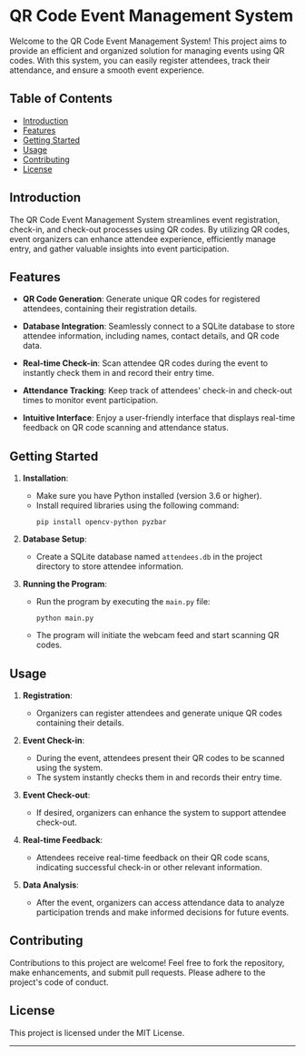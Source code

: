 # QR Code Event Management System

Welcome to the QR Code Event Management System! This project aims to provide an efficient and organized solution for managing events using QR codes. With this system, you can easily register attendees, track their attendance, and ensure a smooth event experience.

## Table of Contents

- [Introduction](#introduction)
- [Features](#features)
- [Getting Started](#getting-started)
- [Usage](#usage)
- [Contributing](#contributing)
- [License](#license)

## Introduction

The QR Code Event Management System streamlines event registration, check-in, and check-out processes using QR codes. By utilizing QR codes, event organizers can enhance attendee experience, efficiently manage entry, and gather valuable insights into event participation.

## Features

- **QR Code Generation**: Generate unique QR codes for registered attendees, containing their registration details.

- **Database Integration**: Seamlessly connect to a SQLite database to store attendee information, including names, contact details, and QR code data.

- **Real-time Check-in**: Scan attendee QR codes during the event to instantly check them in and record their entry time.

- **Attendance Tracking**: Keep track of attendees' check-in and check-out times to monitor event participation.

- **Intuitive Interface**: Enjoy a user-friendly interface that displays real-time feedback on QR code scanning and attendance status.

## Getting Started

1. **Installation**:
   - Make sure you have Python installed (version 3.6 or higher).
   - Install required libraries using the following command:
     ```
     pip install opencv-python pyzbar
     ```

2. **Database Setup**:
   - Create a SQLite database named `attendees.db` in the project directory to store attendee information.

3. **Running the Program**:
   - Run the program by executing the `main.py` file:
     ```
     python main.py
     ```
   - The program will initiate the webcam feed and start scanning QR codes.

## Usage

1. **Registration**:
   - Organizers can register attendees and generate unique QR codes containing their details.

2. **Event Check-in**:
   - During the event, attendees present their QR codes to be scanned using the system.
   - The system instantly checks them in and records their entry time.

3. **Event Check-out**:
   - If desired, organizers can enhance the system to support attendee check-out.

4. **Real-time Feedback**:
   - Attendees receive real-time feedback on their QR code scans, indicating successful check-in or other relevant information.

5. **Data Analysis**:
   - After the event, organizers can access attendance data to analyze participation trends and make informed decisions for future events.

## Contributing

Contributions to this project are welcome! Feel free to fork the repository, make enhancements, and submit pull requests. Please adhere to the project's code of conduct.

## License

This project is licensed under the MIT License.

---
